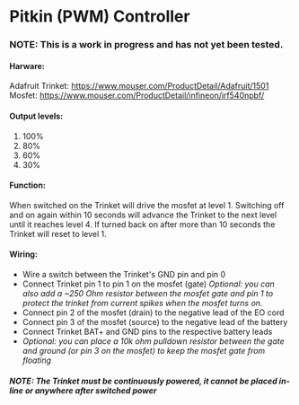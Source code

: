 # Pitkin (PWM) Controller

### NOTE: This is a work in progress and has not yet been tested.

#### Harware:
Adafruit Trinket: https://www.mouser.com/ProductDetail/Adafruit/1501  
Mosfet: https://www.mouser.com/ProductDetail/infineon/irf540npbf/

#### Output levels:
1. 100%
2. 80%
3. 60%
4. 30%

#### Function:
When switched on the Trinket will drive the mosfet at level 1.  Switching off and on again within 10 seconds will advance the Trinket to the next level until it reaches level 4.  If turned back on after more than 10 seconds the Trinket will reset to level 1.

#### Wiring:
  * Wire a switch between the Trinket's GND pin and pin 0
  * Connect Trinket pin 1 to pin 1 on the mosfet (gate) *Optional: you can also add a ~250 Ohm resistor between the mosfet gate and pin 1 to protect the trinket from current spikes when the mosfet turns on.*
  * Connect pin 2 of the mosfet (drain) to the negative lead of the EO cord
  * Connect pin 3 of the mosfet (source) to the negative lead of the battery
  * Connect Trinket BAT+ and GND pins to the respective battery leads
  * *Optional: you can place a 10k ohm pulldown resistor between the gate and ground (or pin 3 on the mosfet) to keep the mosfet gate from floating*
##### NOTE: The Trinket must be continuously powered, it cannot be placed in-line or anywhere after switched power
